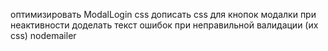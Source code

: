 оптимизировать ModalLogin css
дописать css для кнопок модалки при неактивности
доделать текст ошибок при неправильной валидации (их css)
nodemailer
